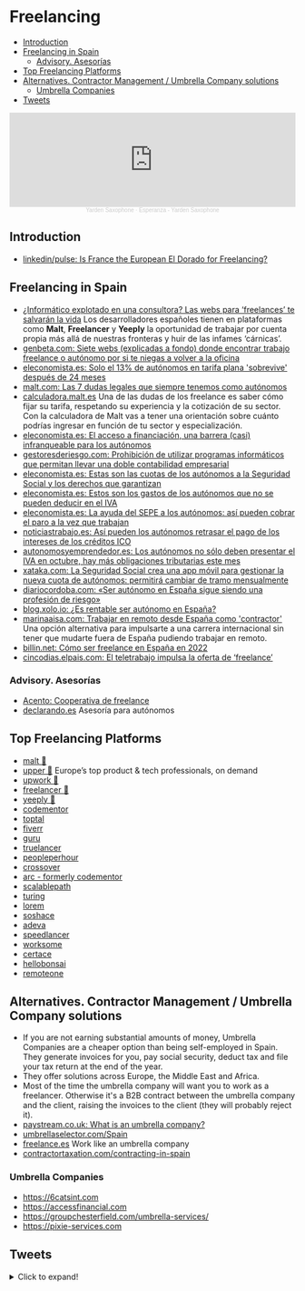# Freelancing
- [Introduction](#introduction)
- [Freelancing in Spain](#freelancing-in-spain)
	- [Advisory. Asesorías](#advisory-asesorías)
- [Top Freelancing Platforms](#top-freelancing-platforms)
- [Alternatives. Contractor Management / Umbrella Company solutions](#alternatives-contractor-management--umbrella-company-solutions)
	- [Umbrella Companies](#umbrella-companies)
- [Tweets](#tweets)

<center>
<iframe width="100%" height="166" scrolling="no" frameborder="no" allow="autoplay" src="https://w.soundcloud.com/player/?url=https%3A//api.soundcloud.com/tracks/873312214&color=%23ff5500&auto_play=true&hide_related=false&show_comments=true&show_user=true&show_reposts=false&show_teaser=true"></iframe><div style="font-size: 10px; color: #cccccc;line-break: anywhere;word-break: normal;overflow: hidden;white-space: nowrap;text-overflow: ellipsis; font-family: Interstate,Lucida Grande,Lucida Sans Unicode,Lucida Sans,Garuda,Verdana,Tahoma,sans-serif;font-weight: 100;"><a href="https://soundcloud.com/yardensaxophone" title="Yarden Saxophone" target="_blank" style="color: #cccccc; text-decoration: none;">Yarden Saxophone</a> · <a href="https://soundcloud.com/yardensaxophone/esperanza-yarden-saxophone" title="Esperanza - Yarden Saxophone" target="_blank" style="color: #cccccc; text-decoration: none;">Esperanza - Yarden Saxophone</a></div>
</center>

## Introduction
- [linkedin/pulse: Is France the European El Dorado for Freelancing?](https://www.linkedin.com/pulse/france-european-el-dorado-freelancing-quentin-debavelaere/)

## Freelancing in Spain
- [¿Informático explotado en una consultora? Las webs para ‘freelances’ te salvarán la vida](https://www.elconfidencial.com/tecnologia/2018-05-12/informatico-freelance-carnica-freelancer-yeeply_1562518/) Los desarrolladores españoles tienen en plataformas como **Malt**, **Freelancer** y **Yeeply** la oportunidad de trabajar por cuenta propia más allá de nuestras fronteras y huir de las infames ‘cárnicas’.
- [genbeta.com: Siete webs (explicadas a fondo) donde encontrar trabajo freelance o autónomo por si te niegas a volver a la oficina](https://www.genbeta.com/web/siete-webs-explicadas-a-fondo-donde-encontrar-trabajo-freelance-autonomo-te-niegas-a-volver-a-oficina)
- [eleconomista.es: Solo el 13% de autónomos en tarifa plana 'sobrevive' después de 24 meses](https://www.eleconomista.es/economia/noticias/11338080/07/21/Solo-el-13-de-autonomos-en-tarifa-plana-sobrevive-despues-de-24-meses.html)
- [malt.com: Las 7 dudas legales que siempre tenemos como autónomos](https://resources.malt.com/es/freelances/art%C3%ADculos-freelance/dudas-legales-freelance/)
- [calculadora.malt.es](https://calculadora.malt.es/) Una de las dudas de los freelance es saber cómo fijar su tarifa, respetando su experiencia y la cotización de su sector. Con la calculadora de Malt vas a tener una orientación sobre cuánto podrías ingresar en función de tu sector y especialización.
- [eleconomista.es: El acceso a financiación, una barrera (casi) infranqueable para los autónomos](https://www.eleconomista.es/actualidad/noticias/11361634/08/21/El-acceso-a-financiacion-una-barrera-casi-infranqueable-para-los-autonomos.html)
- [gestoresderiesgo.com: Prohibición de utilizar programas informáticos que permitan llevar una doble contabilidad empresarial](http://www.gestoresderiesgo.com/colaboradores/prohibicion-de-utilizar-programas-informaticos-que-permitan-llevar-una-doble-contabilidad-empresarial)
- [eleconomista.es: Estas son las cuotas de los autónomos a la Seguridad Social y los derechos que garantizan](https://www.eleconomista.es/economia/noticias/11368404/08/21/Estas-son-las-cuotas-de-los-autonomos-a-la-Seguridad-Social-y-los-derechos-que-garantizan.html)
- [eleconomista.es: Estos son los gastos de los autónomos que no se pueden deducir en el IVA](https://www.eleconomista.es/economia/noticias/11390425/09/21/Estos-son-los-gastos-de-los-autonomos-que-no-se-pueden-deducir-en-el-IVA.html)
- [eleconomista.es: La ayuda del SEPE a los autónomos: así pueden cobrar el paro a la vez que trabajan](https://www.eleconomista.es/economia/noticias/11391909/09/21/La-ayuda-del-SEPE-a-los-autonomos-asi-pueden-cobrar-el-paro-a-la-vez-que-trabajan.html)
- [noticiastrabajo.es: Así pueden los autónomos retrasar el pago de los intereses de los créditos ICO](https://www.noticiastrabajo.es/como-deben-autonomos-retrasar-pago-intereses-creditos-ico/) 
- [autonomosyemprendedor.es: Los autónomos no sólo deben presentar el IVA en octubre, hay más obligaciones tributarias este mes](https://www.autonomosyemprendedor.es/articulo/tus-finanzas/autonomos-solo-deben-presentar-iva-octubre-mas-obligaciones-tributarias-mes/20210927125637025167.html)
- [xataka.com: La Seguridad Social crea una app móvil para gestionar la nueva cuota de autónomos: permitirá cambiar de tramo mensualmente](https://www.xataka.com/pro/seguridad-social-crea-app-movil-para-gestionar-nueva-cuota-autonomos-permitira-cambiar-tramo-mensualmente-ingresos)
- [diariocordoba.com: «Ser autónomo en España sigue siendo una profesión de riesgo»](https://www.diariocordoba.com/cordoba-ciudad/2021/12/26/autonomo-espana-sigue-profesion-riesgo-61023753.html)
- [blog.xolo.io: ¿Es rentable ser autónomo en España?](https://blog.xolo.io/es/es-rentable-ser-aut%C3%B3nomo-en-espa%C3%B1a)
- [marinaaisa.com: Trabajar en remoto desde España como 'contractor'](https://marinaaisa.com/es/blog/contractor-eeuu-espana/) Una opción alternativa para impulsarte a una carrera internacional sin tener que mudarte fuera de España pudiendo trabajar en remoto.
- [billin.net: Cómo ser freelance en España en 2022](https://www.billin.net/blog/como-ser-freelance/)
- [cincodias.elpais.com: El teletrabajo impulsa la oferta de ‘freelance’](https://cincodias.elpais.com/cincodias/2022/02/08/fortunas/1644336556_587972.html) 

### Advisory. Asesorías
- [Acento: Cooperativa de freelance](https://acentocoop.es) 
- [declarando.es](https://declarando.es) Asesoría para autónomos

## Top Freelancing Platforms
- [malt 🌟](https://www.malt.com/) 
- [upper 🌟](https://upper.co) Europe’s top product & tech professionals, on demand
- [upwork 🌟](https://www.upwork.com/)
- [freelancer 🌟](https://www.freelancer.com/)
- [yeeply 🌟](https://www.yeeply.com/)
- [codementor](https://www.codementor.io/)
- [toptal](https://www.toptal.com/)
- [fiverr](https://www.fiverr.com/)
- [guru](https://www.guru.com/)
- [truelancer](https://www.truelancer.com/)
- [peopleperhour](https://www.peopleperhour.com/)
- [crossover](https://www.crossover.com/)
- [arc - formerly codementor](https://arc.dev/)
- [scalablepath](https://www.scalablepath.com/)
- [turing](https://turing.com/)
- [lorem](https://www.asklorem.com/)
- [soshace](https://soshace.com/)
- [adeva](https://adevait.com/)
- [speedlancer](https://speedlancer.com/)
- [worksome](https://worksome.co.uk/)
- [certace](https://www.certace.com/)
- [hellobonsai](https://www.hellobonsai.com/)
- [remoteone](https://remote.one/)

## Alternatives. Contractor Management / Umbrella Company solutions
- If you are not earning substantial amounts of money, Umbrella Companies are a cheaper option than being self-employed in Spain. They generate invoices for you, pay social security, deduct tax and file your tax return at the end of the year. 
- They offer solutions across Europe, the Middle East and Africa.
- Most of the time the umbrella company will want you to work as a freelancer. Otherwise it's a B2B contract between the umbrella company and the client, raising the invoices to the client (they will probably reject it). 
- [paystream.co.uk: What is an umbrella company?](https://www.paystream.co.uk/umbrella/what-is-an-umbrella-company/)
- [umbrellaselector.com/Spain](http://umbrellaselector.com/Spain)
- [freelance.es](https://freelance.es/) Work like an umbrella company
- [contractortaxation.com/contracting-in-spain](https://contractortaxation.com/contracting-in-spain)

### Umbrella Companies
- https://6catsint.com
- https://accessfinancial.com
- https://groupchesterfield.com/umbrella-services/ 
- https://pixie-services.com 

## Tweets
<details>
  <summary>Click to expand!</summary>

<center>
<blockquote class="twitter-tweet"><p lang="en" dir="ltr">- Getting clients is easier when you show proof of work<br>- Negotiation is easier when you have other projects<br>- Pricing is easier when you don&#39;t need the money<br><br>Freelancing is easier when you make marketing part of your job.</p>&mdash; Tom Hirst (@tom_hirst) <a href="https://twitter.com/tom_hirst/status/1351136592514187276?ref_src=twsrc%5Etfw">January 18, 2021</a></blockquote> <script async src="https://platform.twitter.com/widgets.js" charset="utf-8"></script>

<blockquote class="twitter-tweet"><p lang="es" dir="ltr">Cada trimestre debes pagar a Hacienda la diferencia entre el IVA repercutido en tus facturas de ventas y el IVA soportado en tus facturas de gastos. Pero ¿cómo se llama el famoso modelo que debes presentar? ¡Comenta!<a href="https://twitter.com/hashtag/billin?src=hash&amp;ref_src=twsrc%5Etfw">#billin</a> <a href="https://twitter.com/hashtag/billinopciones?src=hash&amp;ref_src=twsrc%5Etfw">#billinopciones</a> <a href="https://twitter.com/hashtag/quiz?src=hash&amp;ref_src=twsrc%5Etfw">#quiz</a> <a href="https://twitter.com/hashtag/facturacion?src=hash&amp;ref_src=twsrc%5Etfw">#facturacion</a> <a href="https://twitter.com/hashtag/facturaciononline?src=hash&amp;ref_src=twsrc%5Etfw">#facturaciononline</a> <a href="https://t.co/ep1snCug0v">pic.twitter.com/ep1snCug0v</a></p>&mdash; Billin España (@Billin_ES) <a href="https://twitter.com/Billin_ES/status/1428052825787887616?ref_src=twsrc%5Etfw">August 18, 2021</a></blockquote> <script async src="https://platform.twitter.com/widgets.js" charset="utf-8"></script>

<blockquote class="twitter-tweet"><p lang="en" dir="ltr">Finding your first freelance client is hard.<br><br>Making your first dollar through freelancing is hard.<br><br>But it&#39;s not as hard as you think. <br><br>Here are certain strategies that worked for me over the years to make money through freelancing:<br><br>🧵👇🏻</p>&mdash; Sunil Kumar (@sunilc_) <a href="https://twitter.com/sunilc_/status/1438825433231859714?ref_src=twsrc%5Etfw">September 17, 2021</a></blockquote> <script async src="https://platform.twitter.com/widgets.js" charset="utf-8"></script>
</center>
</details>